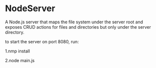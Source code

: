 # NodeServer
A Node.js server that maps the file system under the server root and exposes CRUD actions for files and directories but only under the server directory.

to start the server on port 8080, run:

1.nmp install

2.node main.js


